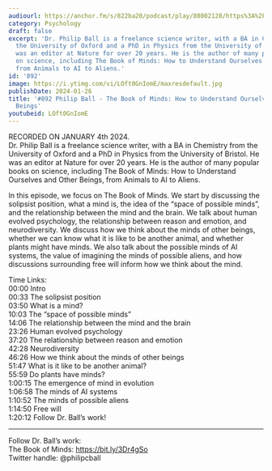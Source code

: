```yaml
---
audiourl: https://anchor.fm/s/822ba20/podcast/play/80802128/https%3A%2F%2Fd3ctxlq1ktw2nl.cloudfront.net%2Fstaging%2F2024-0-4%2Fc65f036a-9035-6709-d7be-c5f1d63a7706.m4a
category: Psychology
draft: false
excerpt: 'Dr. Philip Ball is a freelance science writer, with a BA in Chemistry from
  the University of Oxford and a PhD in Physics from the University of Bristol. He
  was an editor at Nature for over 20 years. He is the author of many popular books
  on science, including The Book of Minds: How to Understand Ourselves and Other Beings,
  from Animals to AI to Aliens.'
id: '892'
image: https://i.ytimg.com/vi/LOft0GnIomE/maxresdefault.jpg
publishDate: 2024-01-26
title: '#892 Philip Ball - The Book of Minds: How to Understand Ourselves and Other
  Beings'
youtubeid: LOft0GnIomE
---
```

<div class="timelinks">

RECORDED ON JANUARY 4th 2024.  
Dr. Philip Ball is a freelance science writer, with a BA in Chemistry from the University of Oxford and a PhD in Physics from the University of Bristol. He was an editor at Nature for over 20 years. He is the author of many popular books on science, including The Book of Minds: How to Understand Ourselves and Other Beings, from Animals to AI to Aliens.

In this episode, we focus on The Book of Minds. We start by discussing the solipsist position, what a mind is, the idea of the “space of possible minds”, and the relationship between the mind and the brain. We talk about human evolved psychology, the relationship between reason and emotion, and neurodiversity. We discuss how we think about the minds of other beings, whether we can know what it is like to be another animal, and whether plants might have minds. We also talk about the possible minds of AI systems, the value of imagining the minds of possible aliens, and how discussions surrounding free will inform how we think about the mind.

Time Links:  
<time>00:00</time> Intro  
<time>00:33</time> The solipsist position  
<time>03:50</time> What is a mind?  
<time>10:03</time> The “space of possible minds”  
<time>14:06</time> The relationship between the mind and the brain  
<time>23:26</time> Human evolved psychology  
<time>37:20</time> The relationship between reason and emotion  
<time>42:28</time> Neurodiversity  
<time>46:26</time> How we think about the minds of other beings  
<time>51:47</time> What is it like to be another animal?  
<time>55:59</time> Do plants have minds?  
<time>1:00:15</time> The emergence of mind in evolution  
<time>1:06:58</time> The minds of AI systems  
<time>1:10:52</time> The minds of possible aliens  
<time>1:14:50</time> Free will  
<time>1:20:12</time> Follow Dr. Ball’s work!

---

Follow Dr. Ball’s work:  
The Book of Minds: https://bit.ly/3Dr4gSo  
Twitter handle: @philipcball
</div>

